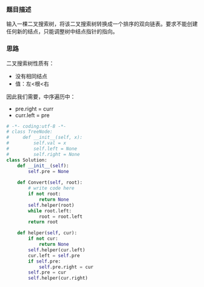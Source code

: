 ### 题目描述

输入一棵二叉搜索树，将该二叉搜索树转换成一个排序的双向链表。要求不能创建任何新的结点，只能调整树中结点指针的指向。

### 思路

二叉搜索树性质有：

- 没有相同结点
- 值：左<根<右

因此我们需要，中序遍历中：

- pre.right = curr
- curr.left = pre

```python
# -*- coding:utf-8 -*-
# class TreeNode:
#     def __init__(self, x):
#         self.val = x
#         self.left = None
#         self.right = None
class Solution:
    def __init__(self):
        self.pre = None
        
    def Convert(self, root):
        # write code here
        if not root: 
            return None
        self.helper(root)
        while root.left:
            root = root.left
        return root

    def helper(self, cur):
        if not cur: 
            return None
        self.helper(cur.left)
        cur.left = self.pre
        if self.pre:
            self.pre.right = cur
        self.pre = cur
        self.helper(cur.right)
```

